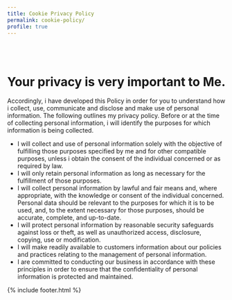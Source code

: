 ```yaml
---
title: Cookie Privacy Policy
permalink: cookie-policy/
profile: true
---
```


<br><br>
<h1>Your privacy is very important to Me.</h1> 

Accordingly, i have developed this Policy in order for you to understand how i collect, use, communicate and disclose and make use of personal information. The following outlines my  privacy policy.
 Before or at the time of collecting personal information, i will identify the purposes for which information is being collected.
 - I will collect and use of personal information solely with the objective of fulfilling those purposes specified by me and for other compatible purposes, unless i obtain the consent of the individual concerned or as required by law.
 - I will only retain personal information as long as necessary for the fulfillment of those purposes.
 - I will collect personal information by lawful and fair means and, where appropriate, with the knowledge or consent of the individual concerned.
 Personal data should be relevant to the purposes for which it is to be used, and, to the extent necessary for those purposes, should be accurate, complete, and up-to-date.
 - I will protect personal information by reasonable security safeguards against loss or theft, as well as unauthorized access, disclosure, copying, use or modification.
 - I will make readily available to customers information about our policies and practices relating to the management of personal information.
 - I are committed to conducting our business in accordance with these principles in order to ensure that the confidentiality of personal information is protected and maintained.




{% include footer.html %}
